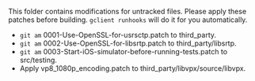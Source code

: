 This folder contains modifications for untracked files. Please apply these
patches before building. `gclient runhooks` will do it for you automatically.
- `git am` 0001-Use-OpenSSL-for-usrsctp.patch to third_party.
- `git am` 0002-Use-OpenSSL-for-libsrtp.patch to third_party/libsrtp.
- `git am` 0003-Start-iOS-simulator-before-running-tests.patch to src/testing.
- Apply vp8_1080p_encoding.patch to third_party/libvpx/source/libvpx.
